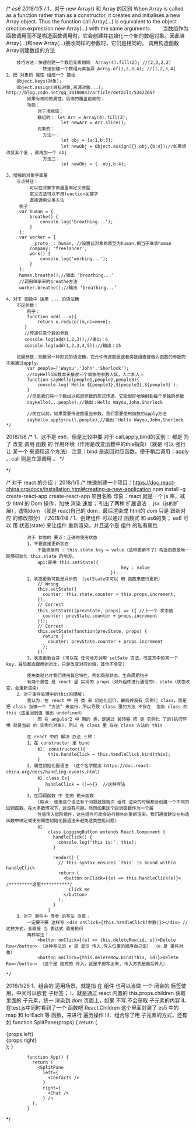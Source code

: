 /*
*es6
2018/1/5
    /*
    1、对于 new Array() 和 Array 的区别
    When Array is called as a function rather than as a constructor, it creates and initialises a new Array object. Thus the function call Array(…) is equivalent to the object creation expression new Array(…) with the same arguments.
    　　当数组作为函数调用而不是构造函数调用时，它会创建并初始化一个新的数组对象。因此当Array(...)和new Array(...)接收同样的参数时，它们是相同的。
    调用构造函数Array创建数组的方法

        技巧方法：快速创建一个数组元素相同  Array(4).fill(2); //[2,2,2,2]
                  快速创建一个数组元素各异 Array.of(1,2,3,4); //[1,2,3,4]
    2、把 对象的 属性 组成一个 数组
        Object.keys(对象);
        Object.assign(目标对象,资源对象...); http://blog.csdn.net/qq_30100043/article/details/53422657
            如果有相同的属性，后面的覆盖前面的；
            功能：
                对于浅赋值：
                数组的： let Arr = Array(4).fill(2);
                         let newArr = Arr.slice();
                对象的：
                  方法一：
                         let obj = {a:1,b:3};
                         let newObj = Object.assign({},obj,{b:4});//如果想改变某个值 ，就再加一个 obj
                  方法二：
                         let newObj = {..obj,b:4};

    3、增强的对象字面量
        三点特征：
             可以在对象字面量里面定义原型
             定义方法可以不用function关键字
             直接调用父类方法
         例子：
         var human = {
             breathe() {
                 console.log('breathing...');
             }
         };
         var worker = {
             __proto__: human, //设置此对象的原型为human,相当于继承human
             company: 'freelancer',
             work() {
                 console.log('working...');
             }
         };
         human.breathe();//输出 ‘breathing...’
         //调用继承来的breathe方法
         worker.breathe();//输出 ‘breathing...’

    4、对于 函数中 运用 ... 的语法糖
        不定参数：
            例子：
            function add(...x){
               	return x.reduce((m,n)=>m+n);
           }
           //传递任意个数的参数
           console.log(add(1,2,3));//输出：6
           console.log(add(1,2,3,4,5));//输出：15

        拓展参数：则是另一种形式的语法糖，它允许传递数组或者类数组直接做为函数的参数而不用通过apply。
            var people=['Wayou','John','Sherlock'];
            //sayHello函数本来接收三个单独的参数人妖，人二和人三
            function sayHello(people1,people2,people3){
                console.log(`Hello ${people1},${people2},${people3}`);
            }
            //但是我们将一个数组以拓展参数的形式传递，它能很好地映射到每个单独的参数
            sayHello(...people);//输出：Hello Wayou,John,Sherlock

            //而在以前，如果需要传递数组当参数，我们需要使用函数的apply方法
            sayHello.apply(null,people);//输出：Hello Wayou,John,Sherlock
    */
2018/1/8
    /*
        1、这不是 es6，但是比较中要 对于 call,apply,bind的区别：
            都是 为了 改变 调用 函数 的 作用环境（作用是改变函数中的this指向）（就是 可以 强行 让 某一个 来调用这个方法）
            注意：bind 是返回对应函数，便于稍后调用；apply 、call 则是立即调用 。
    */

*/

/*
 对于 react 的介绍；
 2018/1/5
    /*
        快速创建一个项目：https://doc.react-china.org/docs/installation.html#creating-a-new-application
            npm install -g create-react-app
            create-react-app 项目名称
        印象：react 就是一个 js 库，减少 html 的 Dom 操作，加快 渲染 速度；
            引出了两种 扩展语法：
                jsx（js的扩展），虚拟dom （就是 react自己的 dom，最后渲染成 html的 dom 只是 跟新对应 的修改部分）
    */
2018/1/8
    /*
        1、创建组件 可以通过 函数式 和 es6的类；
            es6 可以 用 状态(state) 来让组件 重新渲染，并且这个是 组件 的私有属性

            对于 状态的 要点：正确的使用状态
            1、不要直接更新状态
                不能直接用 : this.state.key = value（这种更新不了）构造函数是唯一能够初始化 this.state 的地方。
                api:是用 this.setState({
                                                key : value
                                            });
            2、状态更新可能是异步的 （setState中可以 用 函数来进行更新）
                // Wrong
                this.setState({
                  counter: this.state.counter + this.props.increment,
                });
                // Correct
                this.setState((prevState, props) => ({ //上一个 状态值
                  counter: prevState.counter + props.increment
                }));
                // Correct
                this.setState(function(prevState, props) {
                  return {
                    counter: prevState.counter + props.increment
                  };
                });
            3、状态更新合并 (可以在 任何地方调用 setSate 方法，改变其中的某一个 key，最后都会跟原始对比，只是改变对应的值，其他不会变)

            使用类就允许我们使用其它特性，例如局部状态、生命周期钩子
            有两个属性 是 react 里 实现的 props（对外组件进行通信的），state（状态改变，会重新渲染）
        2、对于事件处理中的this的理解；
            我认为，在 react 中 用 类 来 初始化组价，最后并没有 实例化 class，而是 把 class 当做一个 “方法” 来运行，所以导致 class 里的方法 不存在  指向 class 的 this（这里回到值 输出 undefined）
                而 在 angular2 中 用的 类，是通过 装饰器 把 类 实例化 了的(执行环境 就是当前 的 实例化对象)，所以 在 class 里 存在 class 方法的 this

            在 react 中的 解决 办法 三种：
            1、在 constructor 里 bind
                如： constructor(){
                    this.handleClick = this.handleClick.bind(this);
                }
            2、属性初始化器语法 （这个名字提出 https://doc.react-china.org/docs/handling-events.html）
                如：class Ex{
                   handleClick = ()=>{}  //这种写法
                }
            3、在回调函数 中 使用 箭头函数
                (缺点: 使用这个语法有个问题就是每次 组件 渲染的时候都会创建一个不同的回调函数。在大多数情况下，这没有问题。然而如果这个回调函数作为一个属
                性值传入低阶组件，这些组件可能会进行额外的重新渲染。我们通常建议在构造函数中绑定或使用属性初始化器语法来避免这类性能问题)
                如：
                    class LoggingButton extends React.Component {
                      handleClick() {
                        console.log('this is:', this);
                      }

                      render() {
                        // This syntax ensures `this` is bound within handleClick
                        return (
                          <button onClick={(e) => this.handleClick(e)}> /*********这里***********/
                            Click me
                          </button>
                        );
                      }
                    }
        3、对于 事件中 传参 的写法 注意：
            一定要不要 这样写 <div onClick={this.handleClick(参数)}></div> //这种方式，会直接 当 表达式 直接执行
            两种写法：
                <button onClick={(e) => this.deleteRow(id, e)}>Delete Row</button> （这种写法的 e 是 显示 传入,传入位置的顺序自己定） （e 是 事件对象）
                <button onClick={this.deleteRow.bind(this, id)}>Delete Row</button> （这个是 隐式的 传入，就是不用写出来, 传入方式是最后传入）

    */
2018/1/26
    1、组合的 运用场景，就是指 在 组件 也可以当做 一个 闭合的 标签使用，中间可以嵌套 子标签；
        I、就是通过 react 内置的 this.props.children 获取 里面的 子元素，统一 渲染到 dom 页面上，如果 不写 不会获取 子元素的内容
        II、在test.js中同时看到了一个 函数吧 React.Children 这个里面封装了 es5 中的 map 和 forEach 等 函数，来进行 遍历操作
        III、组合除了用 子元素的方式，还有如
            function SplitPane(props) {
              return (
                <div className="SplitPane">
                  <div className="SplitPane-left">
                    {props.left}
                  </div>
                  <div className="SplitPane-right">
                    {props.right}
                  </div>
                </div>
              );
            }

            function App() {
              return (
                <SplitPane
                  left={
                    <Contacts />
                  }
                  right={
                    <Chat />
                  } />
              );
            }

*/